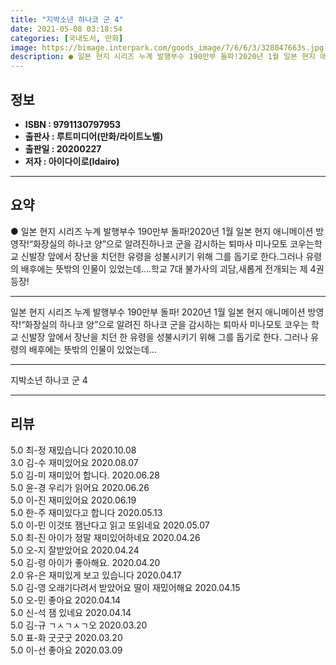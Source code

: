 ```yaml
---
title: "지박소년 하나코 군 4"
date: 2021-05-08 03:18:54
categories: [국내도서, 만화]
image: https://bimage.interpark.com/goods_image/7/6/6/3/328047663s.jpg
description: ● 일본 현지 시리즈 누계 발행부수 190만부 돌파!2020년 1월 일본 현지 애니메이션 방영작!“화장실의 하나코 양”으로 알려진하나코 군을 감시하는 퇴마사 미나모토 코우는학교 신발장 앞에서 장난을 치던한 유령을 성불시키기 위해 그를 돕기로 한다.그러나 유령의 배후에는 뜻밖의 인물이
---
```


## **정보**

- **ISBN : 9791130797953**
- **출판사 : 루트미디어(만화/라이트노벨)**
- **출판일 : 20200227**
- **저자 : 아이다이로(Idairo)**

------



## **요약**

●  일본 현지 시리즈 누계 발행부수 190만부 돌파!2020년 1월 일본 현지 애니메이션 방영작!“화장실의 하나코 양”으로 알려진하나코 군을 감시하는 퇴마사 미나모토 코우는학교 신발장 앞에서 장난을 치던한 유령을 성불시키기 위해 그를 돕기로 한다.그러나 유령의 배후에는 뜻밖의 인물이 있었는데….학교 7대 불가사의 괴담,새롭게 전개되는 제 4권 등장!

------

일본 현지 시리즈 누계 발행부수 190만부 돌파!
2020년 1월 일본 현지 애니메이션 방영작!“화장실의 하나코 양”으로 알려진
하나코 군을 감시하는 퇴마사 미나모토 코우는
학교 신발장 앞에서 장난을 치던
한 유령을 성불시키기 위해 그를 돕기로 한다.
그러나 유령의 배후에는 뜻밖의 인물이 있었는데... 

------


지박소년 하나코 군 4 

------


## **리뷰** 

5.0 최-정 재밌습니다 2020.10.08 <br/>3.0 김-수 재미있어요 2020.08.07 <br/>5.0 김-미 재미있어 합니다. 2020.06.28 <br/>5.0 윤-경 우리가 읽어요 2020.06.26 <br/>5.0 이-진 재미있어요 2020.06.19 <br/>5.0 한-주 재미있다고 합니다 2020.05.13 <br/>5.0 이-민 이것또 잼난다고 읽고 또읽네요 2020.05.07 <br/>5.0 최-진 아이가 정말 재미있어하네요 2020.04.26 <br/>5.0 오-지 잘받았어요 2020.04.24 <br/>5.0 김-령 아이가 좋아해요.  2020.04.20 <br/>2.0 유-은 재미있게 보고 있습니다 2020.04.17 <br/>5.0 김-영 오래기다려서 받았어요
딸이 재밌어해요 2020.04.15 <br/>5.0 오-민 좋아요 2020.04.14 <br/>5.0 신-석 잼 있네요 2020.04.14 <br/>5.0 김-규 ㄱㅅㄱㅅㄱ오 2020.03.20 <br/>5.0 표-화 굿굿굿 2020.03.20 <br/>5.0 이-선 좋아요 2020.03.09 <br/>